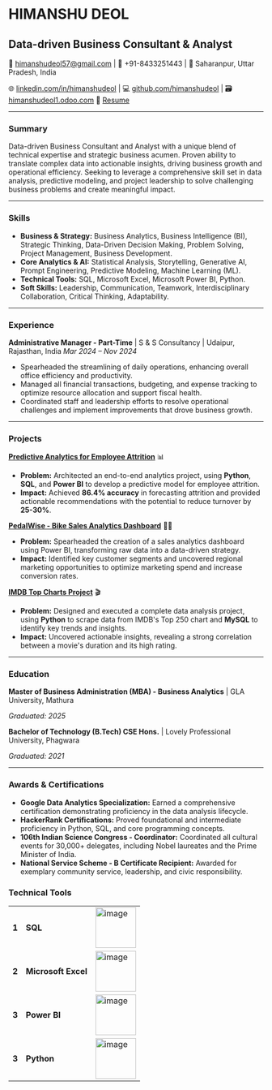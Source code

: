 # **HIMANSHU DEOL**
## Data-driven Business Consultant & Analyst

📧 himanshudeol57@gmail.com | 📱 +91-8433251443 | 📍 Saharanpur, Uttar Pradesh, India

🌐 [linkedin.com/in/himanshudeol](https://linkedin.com/in/himanshudeol) | 💻 [github.com/himanshudeol](https://github.com/himanshudeol) | 🗃️ [himanshudeol1.odoo.com](https://himanshudeol1.odoo.com/)
📄 [Resume](https://drive.google.com/file/d/1zCCLiM_VhAV_cOUvoCJ4OGiViESt6npl/view?usp=sharing)

-----

### **Summary**

Data-driven Business Consultant and Analyst with a unique blend of technical expertise and strategic business acumen. Proven ability to translate complex data into actionable insights, driving business growth and operational efficiency. Seeking to leverage a comprehensive skill set in data analysis, predictive modeling, and project leadership to solve challenging business problems and create meaningful impact.

-----

### **Skills**

  * **Business & Strategy:** Business Analytics, Business Intelligence (BI), Strategic Thinking, Data-Driven Decision Making, Problem Solving, Project Management, Business Development.
  * **Core Analytics & AI:** Statistical Analysis, Storytelling, Generative AI, Prompt Engineering, Predictive Modeling, Machine Learning (ML).
  * **Technical Tools:** SQL, Microsoft Excel, Microsoft Power BI, Python.
  * **Soft Skills:** Leadership, Communication, Teamwork, Interdisciplinary Collaboration, Critical Thinking, Adaptability.

-----

### **Experience**

**Administrative Manager - Part-Time** | S & S Consultancy | Udaipur, Rajasthan, India
*Mar 2024 – Nov 2024*

  * Spearheaded the streamlining of daily operations, enhancing overall office efficiency and productivity.
  * Managed all financial transactions, budgeting, and expense tracking to optimize resource allocation and support fiscal health.
  * Coordinated staff and leadership efforts to resolve operational challenges and implement improvements that drove business growth.

-----

### **Projects**

**[Predictive Analytics for Employee Attrition](https://github.com/himanshudeol/Predictive-Analytics-for-Employee-Attrition-Using-ML-and-BI-Tools)** 📊

  * **Problem:** Architected an end-to-end analytics project, using **Python**, **SQL**, and **Power BI** to develop a predictive model for employee attrition.
  * **Impact:** Achieved **86.4% accuracy** in forecasting attrition and provided actionable recommendations with the potential to reduce turnover by **25-30%**.

**[PedalWise - Bike Sales Analytics Dashboard](https://github.com/himanshudeol/PedalWise-Bike-Sales-Analytics-Dashboard)** 🚴‍♂️

  * **Problem:** Spearheaded the creation of a sales analytics dashboard using Power BI, transforming raw data into a data-driven strategy.
  * **Impact:** Identified key customer segments and uncovered regional marketing opportunities to optimize marketing spend and increase conversion rates.

**[IMDB Top Charts Project](https://github.com/himanshudeol/IMDB_Top_Charts_Project)** 🎬

  * **Problem:** Designed and executed a complete data analysis project, using **Python** to scrape data from IMDB's Top 250 chart and **MySQL** to identify key trends and insights.
  * **Impact:** Uncovered actionable insights, revealing a strong correlation between a movie's duration and its high rating.

-----

### **Education**

**Master of Business Administration (MBA) - Business Analytics** | GLA University, Mathura

*Graduated: 2025*

**Bachelor of Technology (B.Tech) CSE Hons.** | Lovely Professional University, Phagwara

*Graduated: 2021*

-----

### **Awards & Certifications**

  * **Google Data Analytics Specialization:** Earned a comprehensive certification demonstrating proficiency in the data analysis lifecycle.
  * **HackerRank Certifications:** Proved foundational and intermediate proficiency in Python, SQL, and core programming concepts.
  * **106th Indian Science Congress - Coordinator:** Coordinated all cultural events for 30,000+ delegates, including Nobel laureates and the Prime Minister of India.
  * **National Service Scheme - B Certificate Recipient:** Awarded for exemplary community service, leadership, and civic responsibility.



### **Technical Tools**
<table>
  <tbody>
    <tr>
      <td><b>1</b></td>
      <td><b>SQL</b></td>
      <td> <img width="80" height="80" alt="image" src="https://github.com/user-attachments/assets/39b6cec2-655a-4bff-9989-2d62172dbb49" />
 </td>
    </tr>
    <tr>
      <td><b>2</b></td>
      <td><b>Microsoft Excel</b></td>
      <td> <img width="80" height="80" alt="image" src="https://github.com/user-attachments/assets/4ecfef17-02a5-4fb4-8c0e-1d138b239802" />
 </td>
    </tr>
   <tr>
      <td><b>3</b></td>
      <td><b>Power BI</b></td>
      <td> <img width="80" height="80" alt="image" src="https://github.com/user-attachments/assets/531f4735-8f78-433a-98d0-1c63f869a285" />
 </td>
    </tr>
   <tr>
      <td><b>3</b></td>
      <td><b>Python</b></td>
      <td> <img width="80" height="80" alt="image" src="https://github.com/user-attachments/assets/71408c75-105e-44ee-b6a9-dbf6c15e06e4" />
 </td>
    </tr>
  </tbody>
</table>


